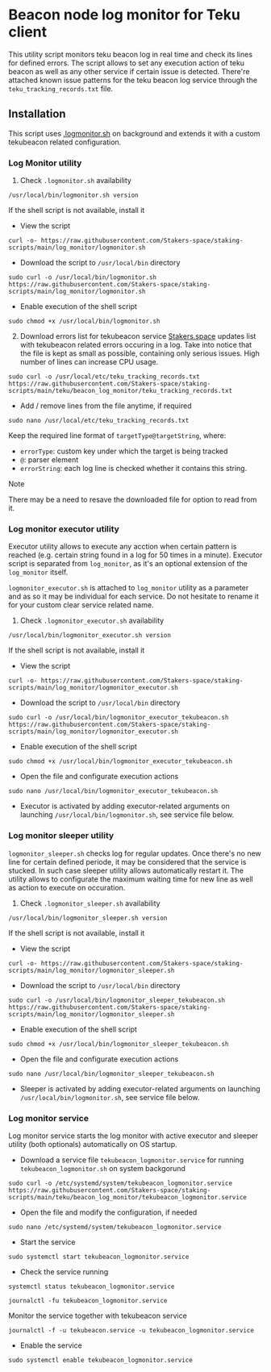 # Beacon node log monitor for Teku client

This utility script monitors teku beacon log in real time and check its lines for defined errors. The script allows to set any execution action of teku beacon as well as any other service if certain issue is detected. There're attached known issue patterns for the teku beacon log service through the `teku_tracking_records.txt` file.

## Installation
This script uses [.logmonitor.sh](https://github.com/Stakers-space/staking-scripts/tree/main/log_monitor) on background and extends it with a custom tekubeacon related configuration.
### Log Monitor utility
1. Check `.logmonitor.sh` availability
```
/usr/local/bin/logmonitor.sh version
```
If the shell script is not available, install it
- View the script
```
curl -o- https://raw.githubusercontent.com/Stakers-space/staking-scripts/main/log_monitor/logmonitor.sh
```
- Download the script to `/usr/local/bin` directory
```
sudo curl -o /usr/local/bin/logmonitor.sh https://raw.githubusercontent.com/Stakers-space/staking-scripts/main/log_monitor/logmonitor.sh
```
- Enable execution of the shell script
```
sudo chmod +x /usr/local/bin/logmonitor.sh
```

2. Download errors list for tekubeacon service
[Stakers.space](https://stakers.space) updates list with tekubeacon related errors occuring in a log. Take into notice that the file is kept as small as possible, containing only serious issues. High number of lines can increase CPU usage.
```
sudo curl -o /usr/local/etc/teku_tracking_records.txt https://raw.githubusercontent.com/Stakers-space/staking-scripts/main/teku/beacon_log_monitor/teku_tracking_records.txt
```
- Add / remove lines from the file anytime, if required
```
sudo nano /usr/local/etc/teku_tracking_records.txt
```
Keep the required line format of `targetType@targetString`, where:
- `errorType`: custom key under which the target is being tracked
- `@`: parser element
- `errorString`: each log line is checked whether it contains this string.
> [!NOTE]
> There may be a need to resave the downloaded file for option to read from it.

### Log monitor executor utility
Executor utility allows to execute any acction when certain pattern is reached (e.g. certain string found in a log for 50 times in a minute). Executor script is separated from `log_monitor`, as it's an optional extension of the `log_monitor` itself.

`logmonitor_executor.sh` is attached to `log_monitor` utility as a parameter and as so it may be individual for each service. Do not hesitate to rename it for your custom clear service related name.

1. Check `.logmonitor_executor.sh` availability
```
/usr/local/bin/logmonitor_executor.sh version
```
If the shell script is not available, install it
- View the script
```
curl -o- https://raw.githubusercontent.com/Stakers-space/staking-scripts/main/log_monitor/logmonitor_executor.sh
```
- Download the script to `/usr/local/bin` directory
```
sudo curl -o /usr/local/bin/logmonitor_executor_tekubeacon.sh https://raw.githubusercontent.com/Stakers-space/staking-scripts/main/log_monitor/logmonitor_executor.sh
```
- Enable execution of the shell script
```
sudo chmod +x /usr/local/bin/logmonitor_executor_tekubeacon.sh
```
- Open the file and configurate execution actions
```
sudo nano /usr/local/bin/logmonitor_executor_tekubeacon.sh
```
- Executor is activated by adding executor-related arguments on launching `/usr/local/bin/logmonitor.sh`, see service file below.

### Log monitor sleeper utility
`logmonitor_sleeper.sh` checks log for regular updates. Once there's no new line for certain defined periode, it may be considered that the service is stucked. In such case sleeper utility allows automatically restart it. The utility allows to configurate the maximum waiting time for new line as well as action to execute on occuration.

1. Check `.logmonitor_sleeper.sh` availability
```
/usr/local/bin/logmonitor_sleeper.sh version
```
If the shell script is not available, install it
- View the script
```
curl -o- https://raw.githubusercontent.com/Stakers-space/staking-scripts/main/log_monitor/logmonitor_sleeper.sh
```
- Download the script to `/usr/local/bin` directory
```
sudo curl -o /usr/local/bin/logmonitor_sleeper_tekubeacon.sh https://raw.githubusercontent.com/Stakers-space/staking-scripts/main/log_monitor/logmonitor_sleeper.sh
```
- Enable execution of the shell script
```
sudo chmod +x /usr/local/bin/logmonitor_sleeper_tekubeacon.sh
```
- Open the file and configurate execution actions
```
sudo nano /usr/local/bin/logmonitor_sleeper_tekubeacon.sh
```
- Sleeper is activated by adding executor-related arguments on launching `/usr/local/bin/logmonitor.sh`, see service file below.


### Log monitor service
Log monitor service starts the log monitor with active executor and sleeper utility (both optionals) automatically on OS startup.

- Download a service file `tekubeacon_logmonitor.service` for running `tekubeacon_logmonitor.sh` on system backgorund
```
sudo curl -o /etc/systemd/system/tekubeacon_logmonitor.service https://raw.githubusercontent.com/Stakers-space/staking-scripts/main/teku/beacon_log_monitor/tekubeacon_logmonitor.service
```
- Open the file and modify the configuration, if needed
```
sudo nano /etc/systemd/system/tekubeacon_logmonitor.service
```
- Start the service
```
sudo systemctl start tekubeacon_logmonitor.service
```
- Check the service running
```
systemctl status tekubeacon_logmonitor.service
```
```
journalctl -fu tekubeacon_logmonitor.service
```
Monitor the service together with tekubeacon service
```
journalctl -f -u tekubeacon.service -u tekubeacon_logmonitor.service
```

- Enable the service
```
sudo systemctl enable tekubeacon_logmonitor.service
```